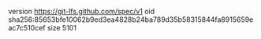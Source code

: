 version https://git-lfs.github.com/spec/v1
oid sha256:85653bfe10062b9ed3ea4828b24ba789d35b58315844fa8915659eac7c510cef
size 5101
